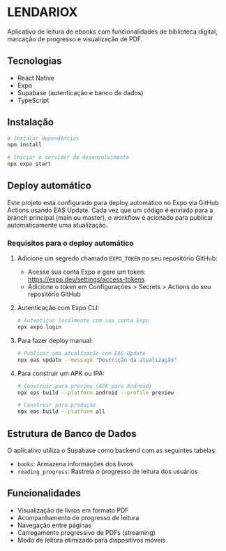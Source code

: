 # LENDARIOX

Aplicativo de leitura de ebooks com funcionalidades de biblioteca digital, marcação de progresso e visualização de PDF.

## Tecnologias

- React Native
- Expo
- Supabase (autenticação e banco de dados)
- TypeScript

## Instalação

```bash
# Instalar dependências
npm install

# Iniciar o servidor de desenvolvimento
npx expo start
```

## Deploy automático

Este projeto está configurado para deploy automático no Expo via GitHub Actions usando EAS Update. Cada vez que um código é enviado para a branch principal (main ou master), o workflow é acionado para publicar automaticamente uma atualização.

### Requisitos para o deploy automático

1. Adicione um segredo chamado `EXPO_TOKEN` no seu repositório GitHub:
   - Acesse sua conta Expo e gere um token: https://expo.dev/settings/access-tokens
   - Adicione o token em Configurações > Secrets > Actions do seu repositório GitHub

2. Autenticação com Expo CLI:
   ```bash
   # Autenticar localmente com sua conta Expo
   npx expo login
   ```

3. Para fazer deploy manual:
   ```bash
   # Publicar uma atualização com EAS Update
   npx eas update --message "Descrição da atualização"
   ```

4. Para construir um APK ou IPA:
   ```bash
   # Construir para preview (APK para Android)
   npx eas build --platform android --profile preview
   
   # Construir para produção
   npx eas build --platform all
   ```

## Estrutura de Banco de Dados

O aplicativo utiliza o Supabase como backend com as seguintes tabelas:

- `books`: Armazena informações dos livros
- `reading_progress`: Rastreia o progresso de leitura dos usuários

## Funcionalidades

- Visualização de livros em formato PDF
- Acompanhamento de progresso de leitura
- Navegação entre páginas
- Carregamento progressivo de PDFs (streaming)
- Modo de leitura otimizado para dispositivos móveis 